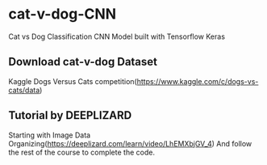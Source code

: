 # cat-v-dog-CNN
Cat vs Dog Classification CNN Model built with Tensorflow Keras

## Download cat-v-dog Dataset

Kaggle Dogs Versus Cats competition(https://www.kaggle.com/c/dogs-vs-cats/data)

## Tutorial by DEEPLIZARD

Starting with Image Data Organizing(https://deeplizard.com/learn/video/LhEMXbjGV_4)
And follow the rest of the course to complete the code.
